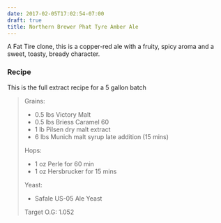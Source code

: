 ```yaml
---
date: 2017-02-05T17:02:54-07:00
draft: true
title: Northern Brewer Phat Tyre Amber Ale
---
```


A Fat Tire clone, this is a copper-red ale with a fruity, spicy aroma and
a sweet, toasty, bready character.
<!--more-->

### Recipe
This is the full extract recipe for a 5 gallon batch

> Grains:
> - 0.5 lbs Victory Malt
> - 0.5 lbs Briess Caramel 60
> - 1 lb Pilsen dry malt extract
> - 6 lbs Munich malt syrup late addition (15 mins)
>
> Hops:
> - 1 oz Perle for 60 min
> - 1 oz Hersbrucker for 15 mins
>
> Yeast:
> - Safale US-05 Ale Yeast
>
> Target O.G: 1.052
